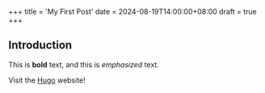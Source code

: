 +++
title = 'My First Post'
date = 2024-08-19T14:00:00+08:00
draft = true
+++

## Introduction

This is **bold** text, and this is *emphasized* text.

Visit the [Hugo](https://gohugo.io) website!
